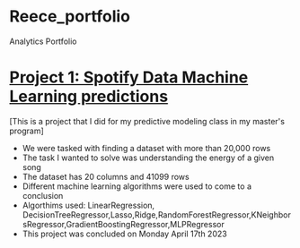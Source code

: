 # Reece_portfolio
Analytics Portfolio 

# [Project 1: Spotify Data Machine Learning predictions](https://reecealbert.github.io/Reece_portfolio/)

[This is a project that I did for my predictive modeling class in my master's program]

* We were tasked with finding a dataset with more than 20,000 rows
* The task I wanted to solve was understanding the energy of a given song
* The dataset has 20 columns and 41099 rows
* Different machine learning algorithms were used to come to a conclusion
* Algorthims used: LinearRegression, DecisionTreeRegressor,Lasso,Ridge,RandomForestRegressor,KNeighborsRegressor,GradientBoostingRegressor,MLPRegressor
* This project was concluded on Monday April 17th 2023
